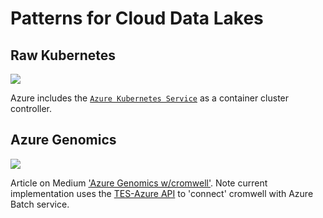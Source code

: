 # Patterns for Cloud Data Lakes

## Raw Kubernetes

<img src="https://github.com/lynnlangit/learning-cloud/blob/38919ae405d672286aec0a33ebe01e1b42c3d096/images/data-lakes/cloud-k8.png">

Azure includes the [`Azure Kubernetes Service`](https://azure.microsoft.com/en-us/services/kubernetes-service) as a container cluster controller.
## Azure Genomics 

<img src="https://github.com/lynnlangit/learning-cloud/blob/38919ae405d672286aec0a33ebe01e1b42c3d096/images/data-lakes/azure-cromwell.png">

Article on Medium ['Azure Genomics w/cromwell'](https://lynnlangit.medium.com/azure-for-genomic-scale-workloads-ad3c989a3d0b). Note current implementation uses the [TES-Azure API](https://github.com/microsoft/tes-azure) to 'connect' cromwell with Azure Batch service.
